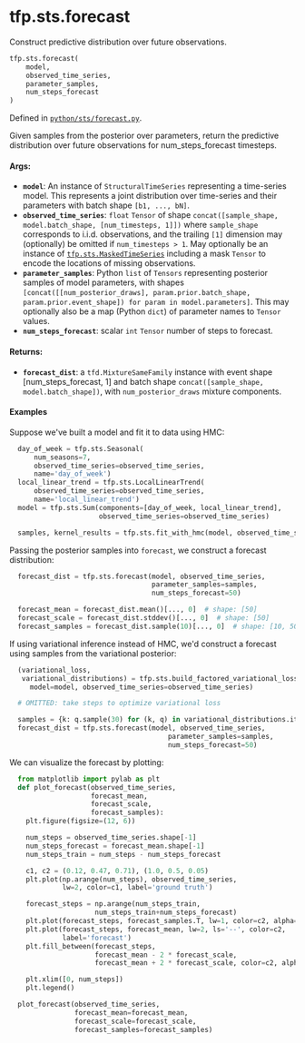 <div itemscope itemtype="http://developers.google.com/ReferenceObject">
<meta itemprop="name" content="tfp.sts.forecast" />
<meta itemprop="path" content="Stable" />
</div>

# tfp.sts.forecast

Construct predictive distribution over future observations.

``` python
tfp.sts.forecast(
    model,
    observed_time_series,
    parameter_samples,
    num_steps_forecast
)
```



Defined in [`python/sts/forecast.py`](https://github.com/tensorflow/probability/tree/master/tensorflow_probability/python/sts/forecast.py).

<!-- Placeholder for "Used in" -->

Given samples from the posterior over parameters, return the predictive
distribution over future observations for num_steps_forecast timesteps.

#### Args:

* <b>`model`</b>: An instance of `StructuralTimeSeries` representing a
    time-series model. This represents a joint distribution over
    time-series and their parameters with batch shape `[b1, ..., bN]`.
* <b>`observed_time_series`</b>: `float` `Tensor` of shape
    `concat([sample_shape, model.batch_shape, [num_timesteps, 1]])` where
    `sample_shape` corresponds to i.i.d. observations, and the trailing `[1]`
    dimension may (optionally) be omitted if `num_timesteps > 1`. May
    optionally be an instance of <a href="../../tfp/sts/MaskedTimeSeries.md"><code>tfp.sts.MaskedTimeSeries</code></a> including a
    mask `Tensor` to encode the locations of missing observations.
* <b>`parameter_samples`</b>: Python `list` of `Tensors` representing posterior samples
    of model parameters, with shapes `[concat([[num_posterior_draws],
    param.prior.batch_shape, param.prior.event_shape]) for param in
    model.parameters]`. This may optionally also be a map (Python `dict`) of
    parameter names to `Tensor` values.
* <b>`num_steps_forecast`</b>: scalar `int` `Tensor` number of steps to forecast.


#### Returns:

* <b>`forecast_dist`</b>: a `tfd.MixtureSameFamily` instance with event shape
    [num_steps_forecast, 1] and batch shape
    `concat([sample_shape, model.batch_shape])`, with `num_posterior_draws`
    mixture components.

#### Examples

Suppose we've built a model and fit it to data using HMC:

```python
  day_of_week = tfp.sts.Seasonal(
      num_seasons=7,
      observed_time_series=observed_time_series,
      name='day_of_week')
  local_linear_trend = tfp.sts.LocalLinearTrend(
      observed_time_series=observed_time_series,
      name='local_linear_trend')
  model = tfp.sts.Sum(components=[day_of_week, local_linear_trend],
                      observed_time_series=observed_time_series)

  samples, kernel_results = tfp.sts.fit_with_hmc(model, observed_time_series)
```

Passing the posterior samples into `forecast`, we construct a forecast
distribution:

```python
  forecast_dist = tfp.sts.forecast(model, observed_time_series,
                                   parameter_samples=samples,
                                   num_steps_forecast=50)

  forecast_mean = forecast_dist.mean()[..., 0]  # shape: [50]
  forecast_scale = forecast_dist.stddev()[..., 0]  # shape: [50]
  forecast_samples = forecast_dist.sample(10)[..., 0]  # shape: [10, 50]
```

If using variational inference instead of HMC, we'd construct a forecast using
samples from the variational posterior:

```python
  (variational_loss,
   variational_distributions) = tfp.sts.build_factored_variational_loss(
     model=model, observed_time_series=observed_time_series)

  # OMITTED: take steps to optimize variational loss

  samples = {k: q.sample(30) for (k, q) in variational_distributions.items()}
  forecast_dist = tfp.sts.forecast(model, observed_time_series,
                                       parameter_samples=samples,
                                       num_steps_forecast=50)
```

We can visualize the forecast by plotting:

```python
  from matplotlib import pylab as plt
  def plot_forecast(observed_time_series,
                    forecast_mean,
                    forecast_scale,
                    forecast_samples):
    plt.figure(figsize=(12, 6))

    num_steps = observed_time_series.shape[-1]
    num_steps_forecast = forecast_mean.shape[-1]
    num_steps_train = num_steps - num_steps_forecast

    c1, c2 = (0.12, 0.47, 0.71), (1.0, 0.5, 0.05)
    plt.plot(np.arange(num_steps), observed_time_series,
             lw=2, color=c1, label='ground truth')

    forecast_steps = np.arange(num_steps_train,
                     num_steps_train+num_steps_forecast)
    plt.plot(forecast_steps, forecast_samples.T, lw=1, color=c2, alpha=0.1)
    plt.plot(forecast_steps, forecast_mean, lw=2, ls='--', color=c2,
             label='forecast')
    plt.fill_between(forecast_steps,
                     forecast_mean - 2 * forecast_scale,
                     forecast_mean + 2 * forecast_scale, color=c2, alpha=0.2)

    plt.xlim([0, num_steps])
    plt.legend()

  plot_forecast(observed_time_series,
                forecast_mean=forecast_mean,
                forecast_scale=forecast_scale,
                forecast_samples=forecast_samples)
```